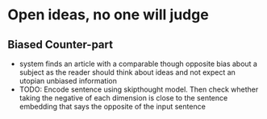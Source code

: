 # Open ideas, no one will judge 

## Biased Counter-part
* system finds an article with a comparable though opposite bias about a subject as the reader should think about ideas and not expect an utopian unbiased information
* TODO: Encode sentence using skipthought model. Then check whether taking the negative of each dimension is close to the sentence embedding that says the opposite of the input sentence
